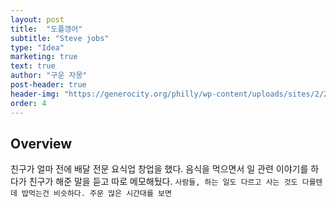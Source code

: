 ```yaml
---
layout: post
title:  "도플갱어"
subtitle: "Steve jobs"
type: "Idea"
marketing: true
text: true
author: "구운 자몽"
post-header: true
header-img: "https://generocity.org/philly/wp-content/uploads/sites/2/2019/11/question-2736480_1280.jpg"
order: 4
---
```


## Overview
친구가 얼마 전에 배달 전문 요식업 창업을 했다. 음식을 먹으면서 일 관련 이야기를 하다가 친구가 해준 말을 듣고 따로 메모해뒀다.
```사람들, 하는 일도 다르고 사는 것도 다를텐데 밥먹는건 비슷하다. 주문 많은 시간대를 보면```
